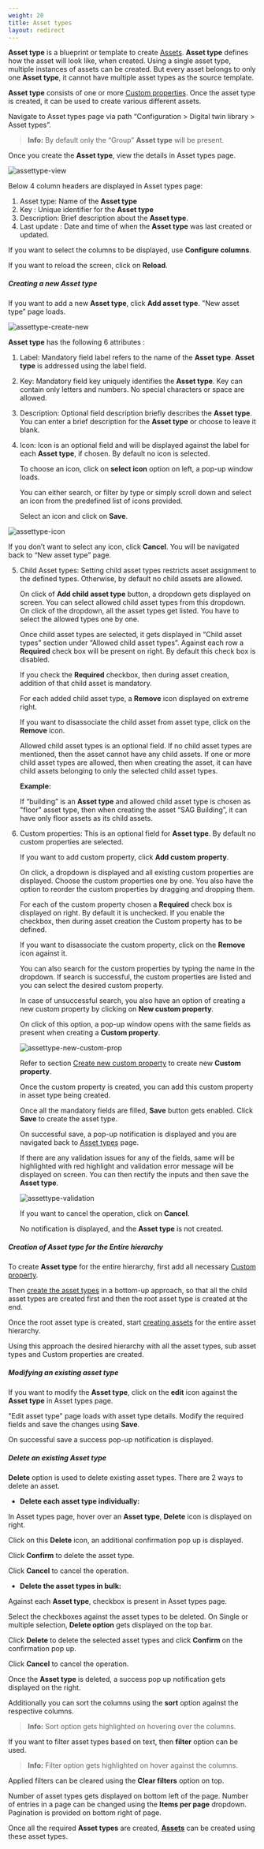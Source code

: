 ```yaml
---
weight: 20
title: Asset types
layout: redirect
---
```


**Asset type** is a blueprint or template to create [Assets](/dtm/asset-hierarchy/#assets). **Asset type** defines how the asset will look like, when created. Using a single asset type, multiple instances of assets can be created. But every asset belongs to only one **Asset type**, it cannot have multiple asset types as the source template.

**Asset type** consists of one or more [Custom properties](/dtm/asset-types/#property-library). Once the asset type is created, it can be used to create various different assets.

Navigate to Asset types page via path “Configuration > Digital twin library > Asset types”.

>**Info:** By default only the “Group” **Asset type** will be present.

Once you create the **Asset type**, view the details in Asset types page.

![assettype-view](/images/dtm/asset-type/dtm-asset-type-view.png)

Below 4 column headers are displayed in Asset types page:
1.	Asset type: Name of the **Asset type**
2.	Key : Unique identifier for the **Asset type**
3.	Description: Brief description about the **Asset type**.
4.	Last update : Date and time of when the **Asset type** was last created or updated.

If you want to select the columns to be displayed, use **Configure columns**.

If you want to reload the screen, click on **Reload**.


##### **Creating a new Asset type**


If you want to add a new **Asset type**, click **Add asset type**. "New asset type” page loads.


 ![assettype-create-new](/images/dtm/asset-type/dtm-asset-type-create-new.png)

**Asset type** has the following 6 attributes :

1.	Label: Mandatory field label refers to the name of the **Asset type**. **Asset type** is addressed using the label field.

2.	Key: Mandatory field key uniquely identifies the **Asset type**. Key can contain only letters and numbers. No special characters or space are allowed.

3.	Description: Optional field description briefly describes the **Asset type**.
    You can enter a brief description for the **Asset type** or choose to leave it blank.

4.	Icon: Icon is an optional field and will be displayed against the label for each **Asset type**, if chosen. By default no icon is selected.

     To choose an icon, click on **select icon** option on left, a pop-up window loads.

     You can either search, or filter by type or simply scroll down and select an icon from the predefined list of icons provided.

     Select an icon and click on **Save**.


![assettype-icon](/images/dtm/asset-type/dtm-asset-type-select-icon.png)

  If you don’t want to select any icon, click **Cancel**. You will be navigated back to “New asset type” page.

5. Child Asset types: Setting child asset types restricts asset assignment to the defined types. Otherwise, by default no child assets are allowed.

   On click of **Add child asset type** button, a dropdown gets displayed on screen. You can select allowed child asset types from this dropdown.
   On click of the dropdown, all the asset types get listed. You have to select the allowed types one by one.

   Once child asset types are selected, it gets displayed in “Child asset types” section under “Allowed child asset types”. Against each row a **Required** check box will be present on right. By default this check box is disabled.  

   If you check the **Required** checkbox, then during asset creation, addition of that child asset is mandatory.

   For each added child asset type, a **Remove** icon displayed on extreme right.

   If you want to disassociate the child asset from asset type, click on the **Remove** icon.

   Allowed child asset types is an optional field. If no child asset types are mentioned, then the asset cannot have any child assets.
   If one or more child asset types are allowed, then when creating the asset, it can have child assets belonging to only the selected child asset types.

   **Example:**

   If “building” is an **Asset type** and allowed child asset type is chosen as "floor" asset type, then when creating the asset “SAG Building”, it can have only floor assets as its child assets.

6. Custom properties: This is an optional field for **Asset type**. By default no custom properties are selected.

   If you want to add custom property, click **Add custom property**.  

   On click, a dropdown is displayed and all existing custom properties are displayed.
   Choose the custom properties one by one.
   You also have the option to reorder the custom properties by dragging and dropping them.

   For each of the custom property chosen a **Required** check box is displayed on right. By default it is unchecked.
   If you enable the checkbox, then during asset creation the Custom property has to be defined.

   If you want to disassociate the custom property, click on the **Remove** icon against it.

   You can also search for the custom properties by typing the name in the dropdown.
   If search is successful, the custom properties are listed and you can select the desired custom property.

   In case of unsuccessful search, you also have an option of creating a new custom property by clicking on **New custom property**.

   On click of this option, a pop-up window opens with the same fields as present when creating a **Custom property**.


   ![assettype-new-custom-prop](/images/dtm/asset-type/dtm-asset-type-create-new-custom-property.png)

   Refer to section [Create new custom property](/dtm/asset-types/#create-new-custom-property) to create new **Custom property**.

   Once the custom property is created, you can add this custom property in asset type being created.

   Once all the mandatory fields are filled, **Save** button gets enabled. Click **Save** to create the asset type.

   On successful save, a pop-up notification is displayed and you are navigated back to [Asset types](/dtm/asset-types/#asset-types) page.

   If there are any validation issues for any of the fields, same will be highlighted with red highlight and validation error message will be displayed on screen. You can then rectify the inputs and then save the **Asset type**.

    ![assettype-validation](/images/dtm/asset-type/dtm-asset-type-validation-error.png)

   If you want to cancel the operation, click on **Cancel**.

   No notification is displayed, and the **Asset type** is not created.



##### **Creation of Asset type for the Entire hierarchy**

To create **Asset type** for the entire hierarchy, first add all necessary [Custom property](/dtm/asset-types/#property-library).

Then [create the asset types](/dtm/asset-types/#creating-a-new-asset-type) in a bottom-up approach, so that all the child asset types are created first and then the root asset type is created at the end.

Once the root asset type is created, start [creating assets](/dtm/asset-hierarchy/#creating-assets-ui) for the entire asset hierarchy.

Using this approach the desired hierarchy with all the asset types, sub asset types and Custom properties are created.


##### **Modifying an existing asset type**

If you want to modify the **Asset type**, click on the **edit** icon against the **Asset type** in Asset types page.

"Edit asset type" page loads with asset type details. Modify the required fields and save the changes using **Save**.

On successful save a success pop-up notification is displayed.


##### **Delete an existing Asset type**

**Delete** option is used to delete existing asset types. There are 2 ways to delete an asset.

*	**Delete each asset type individually:**

  In Asset types page, hover over an **Asset type**, **Delete** icon is displayed on right.

  Click on this **Delete** icon, an additional confirmation pop up is displayed.

  Click **Confirm** to delete the asset type.

  Click **Cancel** to cancel the operation.


* **Delete the asset types in bulk:**

Against each **Asset type**, checkbox is present in Asset types page.

Select the checkboxes against the asset types to be deleted. On Single or multiple selection, **Delete option** gets displayed on the top bar.

Click **Delete** to delete the selected asset types and click **Confirm** on the confirmation pop up.

Click **Cancel** to cancel the operation.

Once the **Asset type** is deleted, a success pop up notification gets displayed on the right.


Additionally you can sort the columns using the **sort** option against the respective columns.

>**Info:** Sort option gets highlighted on hovering over the columns.

If you want to filter asset types based on text, then **filter** option can be used.

>**Info:** Filter option gets highlighted on hover against the columns.

Applied filters can be cleared using the **Clear filters** option on top.

Number of asset types gets displayed on bottom left of the page. Number of entries in a page can be changed using the **Items per page** dropdown. Pagination is provided on bottom right of page.

Once all the required **Asset types** are created, [**Assets**](/dtm/asset-hierarchy/#assets) can be created using these asset types.
